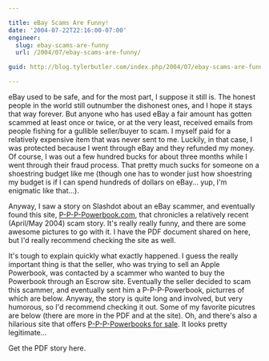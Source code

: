 ```yaml
---

title: eBay Scams Are Funny!
date: '2004-07-22T22:16:00-07:00'
engineer:
  slug: ebay-scams-are-funny
  url: /2004/07/ebay-scams-are-funny/

guid: http://blog.tylerbutler.com/index.php/2004/07/ebay-scams-are-funny/

---
```


eBay used to be safe, and for the most part, I suppose it still is. The honest
people in the world still outnumber the dishonest ones, and I hope it stays
that way forever. But anyone who has used eBay a fair amount has gotten
scammed at least once or twice, or at the very least, received emails from
people fishing for a gullible seller/buyer to scam. I myself paid for a
relatively expensive item that was never sent to me. Luckily, in that case, I
was protected because I went through eBay and they refunded my money. Of
course, I was out a few hundred bucks for about three months while I went
through their fraud process. That pretty much sucks for someone on a
shoestring budget like me (though one has to wonder just how shoestring my
budget is if I can spend hundreds of dollars on eBay... yup, I'm enigmatic
like that...).

  
Anyway, I saw a story on Slashdot about an eBay scammer, and eventually found
this site, [P-P-P-Powerbook.com][1], that chronicles a relatively recent
(April/May 2004) scam story. It's really really funny, and there are some
awesome pictures to go with it. I have the PDF document shared on here, but
I'd really recommend checking the site as well.

  
It's tough to explain quickly what exactly happened. I guess the really
important thing is that the seller, who was trying to sell an Apple Powerbook,
was contacted by a scammer who wanted to buy the Powerbook through an Escrow
site. Eventually the seller decided to scam this scammer, and eventually sent
him a P-P-P-Powerbook, picturres of which are below. Anyway, the story is
quite long and involved, but very humorous, so I'd recommend checking it out.
Some of my favorite picutres are below (there are more in the PDF and at the
site). Oh, and there's also a hilarious site that offers [P-P-P-Powerbooks for
sale][2]. It looks pretty legitimate...

  
Get the PDF story here.

<!--  
![][4]

**Just how much would _you_ pay for a P-P-P-Powerbook?**
  
![][5]

**The Apple engineers determined that this keyboard layout was more effective than the standard QWERTY."**  
  
![][6]

**Apple's latest effort to cut costs.**
  
![][7]

**A quick and easy way way to convert your old roll-mouse to the spiffy new optical technology. Contact me for details.**
-->

   [1]: http://www.p-p-p-powerbook.com/
   [2]: http://bu.dotsomething.net/powerbook/ppppstore.html
